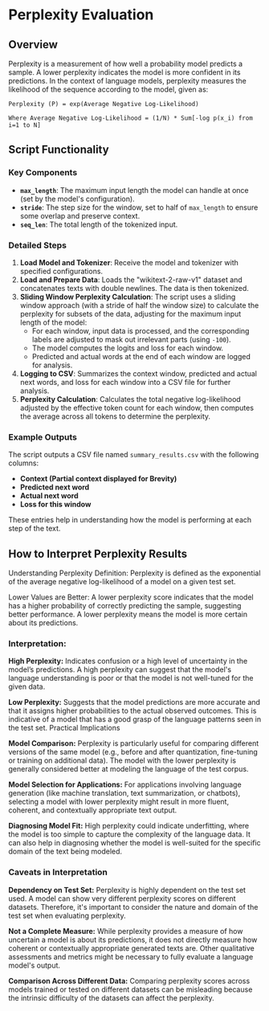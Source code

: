 
# Perplexity Evaluation


## Overview

Perplexity is a measurement of how well a probability model predicts a sample. A lower perplexity indicates the model is more confident in its predictions. In the context of language models, perplexity measures the likelihood of the sequence according to the model, given as:

`Perplexity (P) = exp(Average Negative Log-Likelihood)`

`Where Average Negative Log-Likelihood = (1/N) * Sum[-log p(x_i) from i=1 to N]`


## Script Functionality

### Key Components

- **`max_length`**: The maximum input length the model can handle at once (set by the model's configuration).
- **`stride`**: The step size for the window, set to half of `max_length` to ensure some overlap and preserve context.
- **`seq_len`**: The total length of the tokenized input.

### Detailed Steps

1. **Load Model and Tokenizer**: Receive the model and tokenizer with specified configurations.
2. **Load and Prepare Data**: Loads the "wikitext-2-raw-v1" dataset and concatenates texts with double newlines. The data is then tokenized.
3. **Sliding Window Perplexity Calculation**: The script uses a sliding window approach (with a stride of half the window size) to calculate the perplexity for subsets of the data, adjusting for the maximum input length of the model:
    - For each window, input data is processed, and the corresponding labels are adjusted to mask out irrelevant parts (using `-100`).
    - The model computes the logits and loss for each window.
    - Predicted and actual words at the end of each window are logged for analysis.
4. **Logging to CSV**: Summarizes the context window, predicted and actual next words, and loss for each window into a CSV file for further analysis.
5. **Perplexity Calculation**: Calculates the total negative log-likelihood adjusted by the effective token count for each window, then computes the average across all tokens to determine the perplexity.

### Example Outputs

The script outputs a CSV file named `summary_results.csv` with the following columns:

- **Context (Partial context displayed for Brevity)**
- **Predicted next word**
- **Actual next word**
- **Loss for this window**

These entries help in understanding how the model is performing at each step of the text.

## How to Interpret Perplexity Results

Understanding Perplexity
Definition: Perplexity is defined as the exponential of the average negative log-likelihood of a model on a given test set. 

Lower Values are Better: A lower perplexity score indicates that the model has a higher probability of correctly predicting the sample, suggesting better performance. A lower perplexity means the model is more certain about its predictions.

### Interpretation:

**High Perplexity:** Indicates confusion or a high level of uncertainty in the model’s predictions. A high perplexity can suggest that the model's language understanding is poor or that the model is not well-tuned for the given data.

**Low Perplexity:** Suggests that the model predictions are more accurate and that it assigns higher probabilities to the actual observed outcomes. This is indicative of a model that has a good grasp of the language patterns seen in the test set.
Practical Implications

**Model Comparison:** Perplexity is particularly useful for comparing different versions of the same model (e.g., before and after quantization, fine-tuning or training on additional data). The model with the lower perplexity is generally considered better at modeling the language of the test corpus.

**Model Selection for Applications:** For applications involving language generation (like machine translation, text summarization, or chatbots), selecting a model with lower perplexity might result in more fluent, coherent, and contextually appropriate text output.

**Diagnosing Model Fit:** High perplexity could indicate underfitting, where the model is too simple to capture the complexity of the language data. It can also help in diagnosing whether the model is well-suited for the specific domain of the text being modeled.


### Caveats in Interpretation

**Dependency on Test Set:** Perplexity is highly dependent on the test set used. A model can show very different perplexity scores on different datasets. Therefore, it's important to consider the nature and domain of the test set when evaluating perplexity.

**Not a Complete Measure:** While perplexity provides a measure of how uncertain a model is about its predictions, it does not directly measure how coherent or contextually appropriate generated texts are. Other qualitative assessments and metrics might be necessary to fully evaluate a language model's output.

**Comparison Across Different Data:** Comparing perplexity scores across models trained or tested on different datasets can be misleading because the intrinsic difficulty of the datasets can affect the perplexity.

